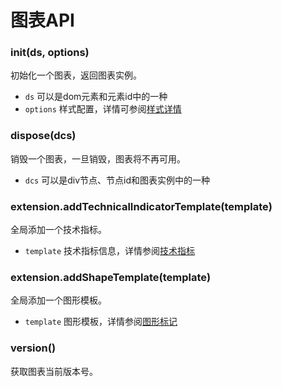 # 图表API

### init(ds, options)
初始化一个图表，返回图表实例。
- `ds` 可以是dom元素和元素id中的一种
- `options` 样式配置，详情可参阅[样式详情](styles.md)


### dispose(dcs)
销毁一个图表，一旦销毁，图表将不再可用。
- `dcs` 可以是div节点、节点id和图表实例中的一种


### extension.addTechnicalIndicatorTemplate(template)
全局添加一个技术指标。
- `template` 技术指标信息，详情参阅[技术指标](technical-indicator.md)


### extension.addShapeTemplate(template)
全局添加一个图形模板。
- `template` 图形模板，详情参阅[图形标记](shape.md)


### version()
获取图表当前版本号。




